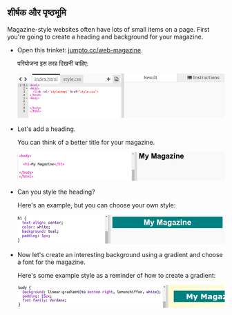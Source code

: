 ## शीर्षक और पृष्ठभूमि

Magazine-style websites often have lots of small items on a page. First you're going to create a heading and background for your magazine.

+ Open this trinket: <a href="http://jumpto.cc/web-magazine" target="_blank">jumpto.cc/web-magazine</a>.
    
    परियोजना इस तरह दिखनी चाहिए:
    
    ![स्क्रीनशॉट](images/magazine-starter.png)

+ Let's add a heading.
    
    You can think of a better title for your magazine.
    
    ![स्क्रीनशॉट](images/magazine-heading.png)

+ Can you style the heading?
    
    Here's an example, but you can choose your own style:
    
    ![स्क्रीनशॉट](images/magazine-heading-style.png)

+ Now let's create an interesting background using a gradient and choose a font for the magazine.
    
    Here's some example style as a reminder of how to create a gradient:
    
    ![स्क्रीनशॉट](images/magazine-background.png)